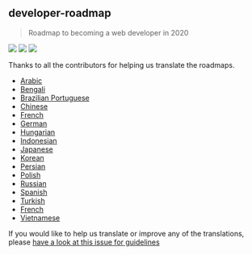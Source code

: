 ## developer-roadmap
> Roadmap to becoming a web developer in 2020

[![](https://img.shields.io/badge/-Roadmaps%20-0a0a0a.svg?style=flat&colorA=0a0a0a)](http://roadmap.sh)
[![](https://img.shields.io/badge/-Guides-0a0a0a.svg?style=flat&colorA=0a0a0a)](http://roadmap.sh/guides)
[![](https://img.shields.io/badge/%E2%9D%A4-YouTube%20Channel-0a0a0a.svg?style=flat&colorA=0a0a0a)](https://www.youtube.com/channel/UCA0H2KIWgWTwpTFjSxp0now?sub_confirmation=1)

Thanks to all the contributors for helping us translate the roadmaps.

* [Arabic](./arabic)
* [Bengali](./bengali)
* [Brazilian Portuguese](./portuguese)
* [Chinese](./chinese)
* [French](./french)
* [German](./german)
* [Hungarian](./hungarian)
* [Indonesian](./indonesian)
* [Japanese](./japanese)
* [Korean](./korean)
* [Persian](./persian)
* [Polish](./polish)
* [Russian](./russian)
* [Spanish](./spanish)
* [Turkish](./turkish)
* [French](./french)
* [Vietnamese](./vietnamese)


If you would like to help us translate or improve any of the translations, please [have a look at this issue for guidelines](https://github.com/kamranahmedse/developer-roadmap/issues/669)
